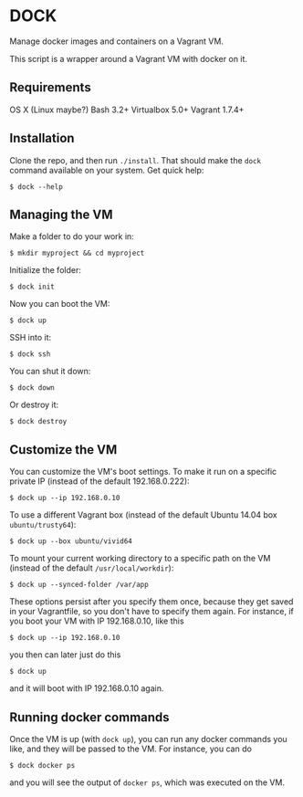 DOCK
====

Manage docker images and containers on a Vagrant VM.

This script is a wrapper around a Vagrant VM with docker on it. 


Requirements
------------

OS X (Linux maybe?)
Bash 3.2+
Virtualbox 5.0+
Vagrant 1.7.4+


Installation
------------

Clone the repo, and then run `./install`. That should make 
the `dock` command available on your system. Get quick help:

    $ dock --help


Managing the VM
---------------

Make a folder to do your work in:

    $ mkdir myproject && cd myproject

Initialize the folder:

    $ dock init

Now you can boot the VM:

    $ dock up

SSH into it:

    $ dock ssh

You can shut it down:

    $ dock down

Or destroy it:

    $ dock destroy


Customize the VM
----------------

You can customize the VM's boot settings. To make it run on a 
specific private IP (instead of the default 192.168.0.222):

    $ dock up --ip 192.168.0.10

To use a different Vagrant box (instead of the default 
Ubuntu 14.04 box `ubuntu/trusty64`):

    $ dock up --box ubuntu/vivid64

To mount your current working directory to a specific path 
on the VM (instead of the default `/usr/local/workdir`):

    $ dock up --synced-folder /var/app

These options persist after you specify them once, because they get
saved in your Vagrantfile, so you don't have to specify them again. 
For instance, if you boot your VM with IP 192.168.0.10, like this

    $ dock up --ip 192.168.0.10

you then can later just do this

    $ dock up

and it will boot with IP 192.168.0.10 again.


Running docker commands
-----------------------

Once the VM is up (with `dock up`), you can run any docker commands
you like, and they will be passed to the VM. For instance, you can
do

    $ dock docker ps

and you will see the output of `docker ps`, which was executed on
the VM.